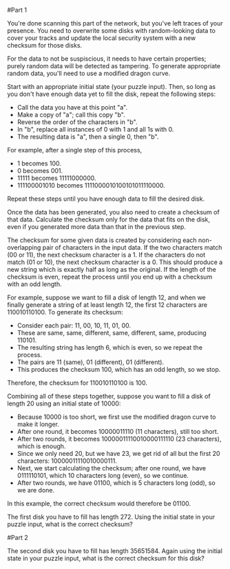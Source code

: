 #Part 1

You're done scanning this part of the network, but you've left traces of your presence. You need to overwrite some disks with random-looking data to cover your tracks and update the local security system with a new checksum for those disks.

For the data to not be suspiscious, it needs to have certain properties; purely random data will be detected as tampering. To generate appropriate random data, you'll need to use a modified dragon curve.

Start with an appropriate initial state (your puzzle input). Then, so long as you don't have enough data yet to fill the disk, repeat the following steps:

- Call the data you have at this point "a".
- Make a copy of "a"; call this copy "b".
- Reverse the order of the characters in "b".
- In "b", replace all instances of 0 with 1 and all 1s with 0.
- The resulting data is "a", then a single 0, then "b".

For example, after a single step of this process,

- 1 becomes 100.
- 0 becomes 001.
- 11111 becomes 11111000000.
- 111100001010 becomes 1111000010100101011110000.

Repeat these steps until you have enough data to fill the desired disk.

Once the data has been generated, you also need to create a checksum of that data. Calculate the checksum only for the data that fits on the disk, even if you generated more data than that in the previous step.

The checksum for some given data is created by considering each non-overlapping pair of characters in the input data. If the two characters match (00 or 11), the next checksum character is a 1. If the characters do not match (01 or 10), the next checksum character is a 0. This should produce a new string which is exactly half as long as the original. If the length of the checksum is even, repeat the process until you end up with a checksum with an odd length.

For example, suppose we want to fill a disk of length 12, and when we finally generate a string of at least length 12, the first 12 characters are 110010110100. To generate its checksum:

- Consider each pair: 11, 00, 10, 11, 01, 00.
- These are same, same, different, same, different, same, producing 110101.
- The resulting string has length 6, which is even, so we repeat the process.
- The pairs are 11 (same), 01 (different), 01 (different).
- This produces the checksum 100, which has an odd length, so we stop.

Therefore, the checksum for 110010110100 is 100.

Combining all of these steps together, suppose you want to fill a disk of length 20 using an initial state of 10000:

- Because 10000 is too short, we first use the modified dragon curve to make it longer.
- After one round, it becomes 10000011110 (11 characters), still too short.
- After two rounds, it becomes 10000011110010000111110 (23 characters), which is enough.
- Since we only need 20, but we have 23, we get rid of all but the first 20 characters: 10000011110010000111.
- Next, we start calculating the checksum; after one round, we have 0111110101, which 10 characters long (even), so we continue.
- After two rounds, we have 01100, which is 5 characters long (odd), so we are done.

In this example, the correct checksum would therefore be 01100.

The first disk you have to fill has length 272. Using the initial state in your puzzle input, what is the correct checksum?

#Part 2

The second disk you have to fill has length 35651584. Again using the initial state in your puzzle input, what is the correct checksum for this disk?